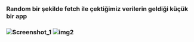 <h3> Random bir şekilde fetch ile çektiğimiz verilerin geldiği küçük bir app <h3>

  
![Screenshot_1](https://github.com/emrahbyz/PaginationApp/assets/146847947/112fab00-643f-4515-8a3e-aa79d57db78f)
![img2](https://github.com/emrahbyz/PaginationApp/assets/146847947/21212a79-94f1-43bb-bead-05a5319342a4)


